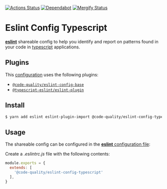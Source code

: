 [![Actions Status](https://github.com/code-quality-resources/eslint-config-typescript/workflows/CI/badge.svg)](https://github.com/code-quality-resources/eslint-config-typescript/actions?query=workflow%3A%22CI%22)
[![Dependabot](https://badgen.net/dependabot/code-quality-resources/eslint-config-typescript/224793137?icon=dependabot)](https://dependabot.com/)
[![Mergify Status](https://img.shields.io/endpoint.svg?url=https://gh.mergify.io/badges/code-quality-resources/eslint-config-typescript&style=flat)](https://mergify.io)

# Eslint Config Typescript

[**eslint**](https://github.com/eslint/eslint) shareable config to help you identify and report on patterns found in your code in [typescript](https://github.com/microsoft/TypeScript) applications.

## Plugins

This [configuration](https://github.com/code-quality-resources/eslint-config-typescript/blob/master/index.js) uses the following plugins:

- [`@code-quality/eslint-config-base`](https://github.com/code-quality-resources/eslint-config-base)
- [`@typescript-eslint/eslint-plugin`](https://github.com/typescript-eslint/typescript-eslint)

## Install

```bash
$ yarn add eslint eslint-plugin-import @code-quality/eslint-config-typescript -D
```

## Usage

The shareable config can be configured in the [**eslint** configuration file](https://eslint.org/docs/user-guide/configuring):

Create a _.eslintrc.js_ file with the following contents:

```js
module.exports = {
  extends: [
    '@code-quality/eslint-config-typescript'
  ],
}
```
